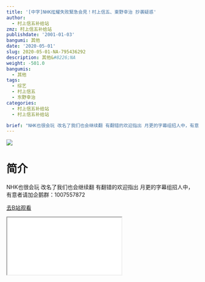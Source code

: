 ```yaml
---
title: '[中字]NHK炫耀失败緊急会見！村上信五、東野幸治 抄袭疑惑'
author:
  - 村上信五补给站
zmz: 村上信五补给站
publishdate: '2001-01-03'
bangumi: 其他
date: '2020-05-01'
slug: 2020-05-01-NA-795436292
description: 其他&#8226;NA
weight: -501.0
bangumis:
  - 其他
tags:
  - 综艺
  - 村上信五
  - 东野幸治
categories:
  - 村上信五补给站
  - 村上信五补给站

brief: "NHK也很会玩 改名了我们也会继续翻 有翻错的欢迎指出 月更的字幕组招人中，有意者请加企鹅群：1007557872"
---
```

![](https://raw.githubusercontent.com/tcgriffith/owaraisite/master/static/tmpimg/bd2346d88e562f1794826ed3dbe57ecad2f9f744.jpg.480.jpg)
# 简介  
NHK也很会玩
改名了我们也会继续翻
有翻错的欢迎指出
月更的字幕组招人中，有意者请加企鹅群：1007557872  

[去B站观看](https://www.bilibili.com/video/av795436292/)
<div class ="resp-container"><iframe class="testiframe" src="//player.bilibili.com/player.html?aid=795436292"", scrolling="no", allowfullscreen="true" > </iframe></div> 
